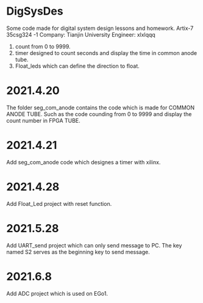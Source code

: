 # DigSysDes
Some code made for digital system design lessons and homework.
Artix-7 35csg324 -1
Company: Tianjin University
Engineer: xlxlqqq

1. count from 0 to 9999.
2. timer designed to count seconds and display the time in common anode tube.
3. Float_leds which can define the direction to float.

# 2021.4.20
The folder seg_com_anode contains the code which is made for COMMON ANODE TUBE. Such as the code counding from 0 to 9999 and display the count number in FPGA TUBE.

# 2021.4.21
Add seg_com_anode code which designes a timer with xilinx.

# 2021.4.28
Add Float_Led project with reset function.

# 2021.5.28
Add UART_send project which can only send message to PC.
The key named S2 serves as the beginning key to send message.

# 2021.6.8
Add ADC project which is used on EGo1.
